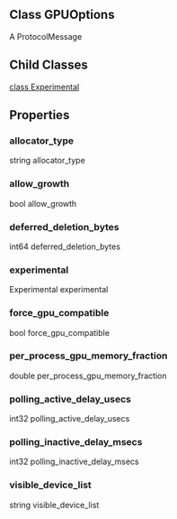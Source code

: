 ## Class GPUOptions
A ProtocolMessage
## Child Classes
[class Experimental](https://tensorflow.google.cn/api_docs/python/tf/compat/v1/GPUOptions/Experimental)

## Properties
### allocator_type
string allocator_type
### allow_growth
bool allow_growth
### deferred_deletion_bytes
int64 deferred_deletion_bytes
### experimental
Experimental experimental
### force_gpu_compatible
bool force_gpu_compatible
### per_process_gpu_memory_fraction
double per_process_gpu_memory_fraction
### polling_active_delay_usecs
int32 polling_active_delay_usecs
### polling_inactive_delay_msecs
int32 polling_inactive_delay_msecs
### visible_device_list
string visible_device_list
